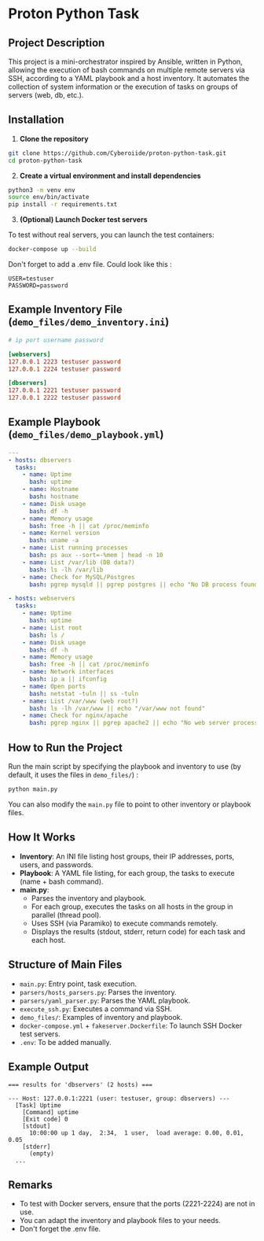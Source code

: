 # Proton Python Task

## Project Description

This project is a mini-orchestrator inspired by Ansible, written in Python, allowing the execution of bash commands on multiple remote servers via SSH, according to a YAML playbook and a host inventory. It automates the collection of system information or the execution of tasks on groups of servers (web, db, etc.).

## Installation

1. **Clone the repository**

```bash
git clone https://github.com/Cyberoiide/proton-python-task.git
cd proton-python-task
```

2. **Create a virtual environment and install dependencies**

```bash
python3 -m venv env
source env/bin/activate
pip install -r requirements.txt
```

3. **(Optional) Launch Docker test servers**

To test without real servers, you can launch the test containers:

```bash
docker-compose up --build
```

Don't forget to add a .env file. Could look like this :
```env
USER=testuser
PASSWORD=password
```

## Example Inventory File (`demo_files/demo_inventory.ini`)

```ini
# ip port username password

[webservers]
127.0.0.1 2223 testuser password
127.0.0.1 2224 testuser password

[dbservers]
127.0.0.1 2221 testuser password
127.0.0.1 2222 testuser password
```

## Example Playbook (`demo_files/demo_playbook.yml`)

```yaml
---
- hosts: dbservers
  tasks:
    - name: Uptime
      bash: uptime
    - name: Hostname
      bash: hostname
    - name: Disk usage
      bash: df -h
    - name: Memory usage
      bash: free -h || cat /proc/meminfo
    - name: Kernel version
      bash: uname -a
    - name: List running processes
      bash: ps aux --sort=-%mem | head -n 10
    - name: List /var/lib (DB data?)
      bash: ls -lh /var/lib
    - name: Check for MySQL/Postgres
      bash: pgrep mysqld || pgrep postgres || echo "No DB process found"

- hosts: webservers
  tasks:
    - name: Uptime
      bash: uptime
    - name: List root
      bash: ls /
    - name: Disk usage
      bash: df -h
    - name: Memory usage
      bash: free -h || cat /proc/meminfo
    - name: Network interfaces
      bash: ip a || ifconfig
    - name: Open ports
      bash: netstat -tuln || ss -tuln
    - name: List /var/www (web root?)
      bash: ls -lh /var/www || echo "/var/www not found"
    - name: Check for nginx/apache
      bash: pgrep nginx || pgrep apache2 || echo "No web server process found"
```

## How to Run the Project

Run the main script by specifying the playbook and inventory to use (by default, it uses the files in `demo_files/`) :

```bash
python main.py
```

You can also modify the `main.py` file to point to other inventory or playbook files.

## How It Works

- **Inventory**: An INI file listing host groups, their IP addresses, ports, users, and passwords.
- **Playbook**: A YAML file listing, for each group, the tasks to execute (name + bash command).
- **main.py**:
    - Parses the inventory and playbook.
    - For each group, executes the tasks on all hosts in the group in parallel (thread pool).
    - Uses SSH (via Paramiko) to execute commands remotely.
    - Displays the results (stdout, stderr, return code) for each task and each host.

## Structure of Main Files

- `main.py`: Entry point, task execution.
- `parsers/hosts_parsers.py`: Parses the inventory.
- `parsers/yaml_parser.py`: Parses the YAML playbook.
- `execute_ssh.py`: Executes a command via SSH.
- `demo_files/`: Examples of inventory and playbook.
- `docker-compose.yml` + `fakeserver.Dockerfile`: To launch SSH Docker test servers.
- `.env`: To be added manually.

## Example Output

```
=== results for 'dbservers' (2 hosts) ===

--- Host: 127.0.0.1:2221 (user: testuser, group: dbservers) ---
  [Task] Uptime
    [Command] uptime
    [Exit code] 0
    [stdout]
      10:00:00 up 1 day,  2:34,  1 user,  load average: 0.00, 0.01, 0.05
    [stderr]
      (empty)
  ...
```

## Remarks

- To test with Docker servers, ensure that the ports (2221-2224) are not in use.
- You can adapt the inventory and playbook files to your needs.
- Don't forget the .env file.